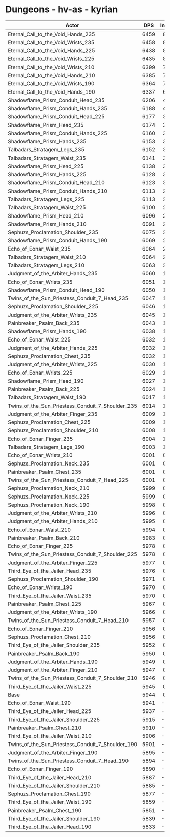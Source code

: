 # Dungeons - hv-as - kyrian
| Actor | DPS | Increase |
|---|:---:|:---:|
|Eternal_Call_to_the_Void_Hands_235|6459|8.67%|
|Eternal_Call_to_the_Void_Wrists_235|6458|8.66%|
|Eternal_Call_to_the_Void_Hands_225|6438|8.32%|
|Eternal_Call_to_the_Void_Wrists_225|6435|8.27%|
|Eternal_Call_to_the_Void_Wrists_210|6399|7.66%|
|Eternal_Call_to_the_Void_Hands_210|6385|7.43%|
|Eternal_Call_to_the_Void_Wrists_190|6364|7.07%|
|Eternal_Call_to_the_Void_Hands_190|6337|6.62%|
|Shadowflame_Prism_Conduit_Head_235|6206|4.42%|
|Shadowflame_Prism_Conduit_Hands_235|6188|4.11%|
|Shadowflame_Prism_Conduit_Head_225|6177|3.93%|
|Shadowflame_Prism_Head_235|6174|3.88%|
|Shadowflame_Prism_Conduit_Hands_225|6160|3.64%|
|Shadowflame_Prism_Hands_235|6153|3.52%|
|Talbadars_Stratagem_Legs_235|6152|3.51%|
|Talbadars_Stratagem_Waist_235|6141|3.32%|
|Shadowflame_Prism_Head_225|6138|3.27%|
|Shadowflame_Prism_Hands_225|6128|3.10%|
|Shadowflame_Prism_Conduit_Head_210|6123|3.02%|
|Shadowflame_Prism_Conduit_Hands_210|6113|2.85%|
|Talbadars_Stratagem_Legs_225|6113|2.85%|
|Talbadars_Stratagem_Waist_225|6100|2.63%|
|Shadowflame_Prism_Head_210|6096|2.57%|
|Shadowflame_Prism_Hands_210|6091|2.48%|
|Sephuzs_Proclamation_Shoulder_235|6075|2.21%|
|Shadowflame_Prism_Conduit_Hands_190|6069|2.11%|
|Echo_of_Eonar_Waist_235|6064|2.03%|
|Talbadars_Stratagem_Waist_210|6064|2.03%|
|Talbadars_Stratagem_Legs_210|6063|2.01%|
|Judgment_of_the_Arbiter_Hands_235|6060|1.96%|
|Echo_of_Eonar_Wrists_235|6051|1.81%|
|Shadowflame_Prism_Conduit_Head_190|6050|1.79%|
|Twins_of_the_Sun_Priestess_Conduit_7_Head_235|6047|1.74%|
|Sephuzs_Proclamation_Shoulder_225|6046|1.72%|
|Judgment_of_the_Arbiter_Wrists_235|6045|1.71%|
|Painbreaker_Psalm_Back_235|6043|1.67%|
|Shadowflame_Prism_Hands_190|6038|1.59%|
|Echo_of_Eonar_Waist_225|6032|1.49%|
|Judgment_of_the_Arbiter_Hands_225|6032|1.49%|
|Sephuzs_Proclamation_Chest_235|6032|1.49%|
|Judgment_of_the_Arbiter_Wrists_225|6030|1.46%|
|Echo_of_Eonar_Wrists_225|6029|1.44%|
|Shadowflame_Prism_Head_190|6027|1.40%|
|Painbreaker_Psalm_Back_225|6024|1.35%|
|Talbadars_Stratagem_Waist_190|6017|1.24%|
|Twins_of_the_Sun_Priestess_Conduit_7_Shoulder_235|6014|1.19%|
|Judgment_of_the_Arbiter_Finger_235|6009|1.10%|
|Sephuzs_Proclamation_Chest_225|6009|1.10%|
|Sephuzs_Proclamation_Shoulder_210|6008|1.09%|
|Echo_of_Eonar_Finger_235|6004|1.02%|
|Talbadars_Stratagem_Legs_190|6003|1.00%|
|Echo_of_Eonar_Wrists_210|6001|0.97%|
|Sephuzs_Proclamation_Neck_235|6001|0.97%|
|Painbreaker_Psalm_Chest_235|6001|0.97%|
|Twins_of_the_Sun_Priestess_Conduit_7_Head_225|6001|0.97%|
|Sephuzs_Proclamation_Neck_210|5999|0.93%|
|Sephuzs_Proclamation_Neck_225|5999|0.93%|
|Sephuzs_Proclamation_Neck_190|5998|0.92%|
|Judgment_of_the_Arbiter_Wrists_210|5996|0.88%|
|Judgment_of_the_Arbiter_Hands_210|5995|0.87%|
|Echo_of_Eonar_Waist_210|5994|0.85%|
|Painbreaker_Psalm_Back_210|5983|0.66%|
|Echo_of_Eonar_Finger_225|5978|0.58%|
|Twins_of_the_Sun_Priestess_Conduit_7_Shoulder_225|5978|0.58%|
|Judgment_of_the_Arbiter_Finger_225|5977|0.56%|
|Third_Eye_of_the_Jailer_Head_235|5976|0.55%|
|Sephuzs_Proclamation_Shoulder_190|5971|0.46%|
|Echo_of_Eonar_Wrists_190|5970|0.45%|
|Third_Eye_of_the_Jailer_Waist_235|5970|0.45%|
|Painbreaker_Psalm_Chest_225|5967|0.40%|
|Judgment_of_the_Arbiter_Wrists_190|5966|0.38%|
|Twins_of_the_Sun_Priestess_Conduit_7_Head_210|5957|0.23%|
|Echo_of_Eonar_Finger_210|5956|0.21%|
|Sephuzs_Proclamation_Chest_210|5956|0.21%|
|Third_Eye_of_the_Jailer_Shoulder_235|5952|0.14%|
|Painbreaker_Psalm_Back_190|5950|0.11%|
|Judgment_of_the_Arbiter_Hands_190|5949|0.09%|
|Judgment_of_the_Arbiter_Finger_210|5947|0.06%|
|Twins_of_the_Sun_Priestess_Conduit_7_Shoulder_210|5946|0.04%|
|Third_Eye_of_the_Jailer_Waist_225|5945|0.03%|
|Base|5944|0.00%|
|Echo_of_Eonar_Waist_190|5941|-0.04%|
|Third_Eye_of_the_Jailer_Head_225|5937|-0.11%|
|Third_Eye_of_the_Jailer_Shoulder_225|5915|-0.48%|
|Painbreaker_Psalm_Chest_210|5910|-0.56%|
|Third_Eye_of_the_Jailer_Waist_210|5906|-0.63%|
|Twins_of_the_Sun_Priestess_Conduit_7_Shoulder_190|5901|-0.72%|
|Judgment_of_the_Arbiter_Finger_190|5895|-0.82%|
|Twins_of_the_Sun_Priestess_Conduit_7_Head_190|5894|-0.83%|
|Echo_of_Eonar_Finger_190|5890|-0.90%|
|Third_Eye_of_the_Jailer_Head_210|5887|-0.95%|
|Third_Eye_of_the_Jailer_Shoulder_210|5885|-0.98%|
|Sephuzs_Proclamation_Chest_190|5877|-1.12%|
|Third_Eye_of_the_Jailer_Waist_190|5859|-1.42%|
|Painbreaker_Psalm_Chest_190|5851|-1.56%|
|Third_Eye_of_the_Jailer_Shoulder_190|5839|-1.76%|
|Third_Eye_of_the_Jailer_Head_190|5833|-1.86%|
